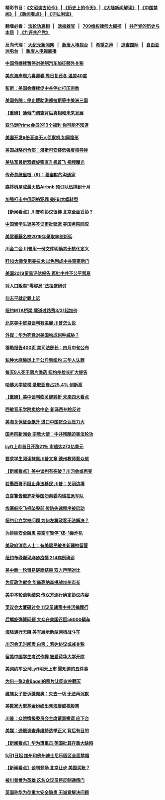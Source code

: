 #### 精彩节目：[《文昭谈古论今》](http://134.209.198.168/wenzhao) | [《历史上的今天》](http://134.209.198.168/today-in-history) | [《大陆新闻解读》](http://134.209.198.168/ntdtv-comedy) | [《中国禁闻》](http://134.209.198.168/ntdtv-news) | [《新闻看点》](http://134.209.198.168/news-insight) | [《子弘闲谈》](http://134.209.198.168/zihongxiantan/) 

  #### 翻墙必看： [法轮功真相](http://134.209.198.168:10000/videos/truth.html) &nbsp;&nbsp;|&nbsp;&nbsp; [活摘器官](http://134.209.198.168:10000/videos/res/Organs/) &nbsp;&nbsp;|&nbsp;&nbsp; [709维权律师大抓捕](http://134.209.198.168:10000/videos/709/) &nbsp;&nbsp;|&nbsp;&nbsp; [共产党的历史与本质](http://134.209.198.168:10000/videos/ccp.html) &nbsp;&nbsp;| [《九评共产党》](http://134.209.198.168:10000/videos/jiuping/) 

#### 反向代理： [大纪元新闻网](http://134.209.198.168:10080/) &nbsp;&nbsp;|&nbsp;&nbsp; [新唐人电视台](http://134.209.198.168:8000/) &nbsp;&nbsp;|&nbsp;&nbsp; [希望之声](http://134.209.198.168:8200/) &nbsp;&nbsp;|&nbsp;&nbsp; [追查国际](http://134.209.198.168:10010/) &nbsp;&nbsp;|&nbsp;&nbsp; [自由亚洲电台](http://134.209.198.168:9800/) &nbsp;&nbsp;|&nbsp;&nbsp; [新唐人电视直播](http://134.209.198.168/) 

#### [中国将继续暂停对美制汽车加征额外关税](../pages/nsc412/n11153472.md?t=03311837) 

#### [美东海岸周六喜迎春 周日复还冬 温差40度](../pages/nsc412/n11153370.md?t=03311837) 

#### [彭斯：美国会继续促中共停止打压宗教](../pages/nsc412/n11153230.md?t=03311837) 

#### [美国务院：停止援助洪都拉斯等中美洲三国](../pages/nsc412/n11152947.md?t=03311837) 

#### [【重磅】通俄门调查背后真相和未来发展](../pages/nsc412/n11149763.md?t=03311837) 

#### [亚马逊Prime会员的13个福利 你可能不知道](../pages/nsc412/n11110603.md?t=03311837) 

#### [美国开发6倍音速无人侦察机 如同隐形](../pages/nsc412/n11152824.md?t=03311837) 

#### [美国战略司令部：潜艇可安装低强度核导弹](../pages/nsc412/n11152538.md?t=03311837) 

#### [美陆军最新双螺旋桨直升机首飞 视频曝光](../pages/nsc412/n11142593.md?t=03311837) 

#### [传奇总统里根（9）：善幽默的沟通家](../pages/nsc412/n11151700.md?t=03311837) 

#### [森林树屋成最火热Airbnb 预订队伍排到十月](../pages/nsc412/n11151820.md?t=03311837) 

#### [加强打击中俄网络犯罪 美FBI大幅转型](../pages/nsc412/n11151611.md?t=03311837) 

#### [【新闻看点】川普称协议很棒 北京全面妥协？](../pages/nsc412/n11151468.md?t=03311837) 

#### [中国留学生返美签证审批延迟 美国务院回应](../pages/nsc412/n11151314.md?t=03311837) 

#### [美常春藤名校2019年录取率创新低](../pages/nsc412/n11151277.md?t=03311837) 

#### [川金二会 川普用一份文件明确其无核化定义](../pages/nsc412/n11151140.md?t=03311837) 

#### [歼10大量使用美技术 以色列成中共窃密后门](../pages/nsc412/n11143429.md?t=03311837) 

#### [美国2019贸易评估报告 再批中共不公平贸易](../pages/nsc412/n11150818.md?t=03311837) 

#### [对人口贩卖“零容忍”法拉盛研讨](../pages/nsc412/n11150877.md?t=03311837) 

#### [何志平就定罪上诉](../pages/nsc412/n11150869.md?t=03311837) 

#### [纽约MTA桥梁 隧道过路费3/31起加价](../pages/nsc412/n11150854.md?t=03311837) 

#### [北京美中贸易谈判有进展 川普怎么说](../pages/nsc412/n11150224.md?t=03311837) 

#### [外媒：华为究竟对美国构成何种威胁？](../pages/nsc412/n11149562.md?t=03311837) 

#### [穆勒报告400页 美司法部长：四月中旬公布](../pages/nsc412/n11150091.md?t=03311837) 

#### [私种大麻偷运上千公斤到纽约 三华人认罪](../pages/nsc412/n11148686.md?t=03311837) 

#### [每天9人死于鸦片类药 纽约州检长扩大提告](../pages/nsc412/n11148700.md?t=03311837) 

#### [哈佛大学放榜 录取亚裔占25.4% 创新高](../pages/nsc412/n11149841.md?t=03311837) 

#### [【重磅】美中谈判临关键转折 未来四大看点](../pages/nsc412/n11149718.md?t=03311837) 

#### [西敏音乐学院卖给中企 新泽西州检反对](../pages/nsc412/n11149680.md?t=03311837) 

#### [美海关保证金飙升 进口中国货企业压力大](../pages/nsc412/n11149090.md?t=03311837) 

#### [国务院新闻会 宗教大使：中共残酷迫害法轮功](../pages/nsc412/n11149870.md?t=03311837) 

#### [Lyft上市首日开涨21％ 市值达273亿美元](../pages/nsc412/n11149695.md?t=03311837) 

#### [要求学生阅读抹黑川普文章 德州教师惹众怒](../pages/nsc412/n11149736.md?t=03311837) 

#### [【新闻看点】美中谈判有突破？川习会或再变](../pages/nsc412/n11149469.md?t=03311837) 

#### [若墨西哥不阻止非法移民 川普：关闭边境](../pages/nsc412/n11149488.md?t=03311837) 

#### [白宫警告俄罗斯等国勿向委内瑞拉派军队](../pages/nsc412/n11149658.md?t=03311837) 

#### [埃塞航空飞机坠毁前 传防失速程序被启动](../pages/nsc412/n11149281.md?t=03311837) 

#### [纽约公立学校问题 为何左翼政客无法解决？](../pages/nsc412/n11148665.md?t=03311837) 

#### [为排除安全隐患 美空军暂停飞B-1轰炸机](../pages/nsc412/n11149312.md?t=03311837) 

#### [美政府消息人士：有美居民被关新疆拘留营](../pages/nsc412/n11149339.md?t=03311837) 

#### [纽约布碌崙现麻疹疫情 214病例确诊](../pages/nsc412/n11148696.md?t=03311837) 

#### [美中新一轮贸易磋商结束 双方声明对比](../pages/nsc412/n11149183.md?t=03311837) 

#### [为反政治献金 华裔高纳森挑战加州市长](../pages/nsc412/n11147254.md?t=03311837) 

#### [美中本轮谈判结束 传双方逐行确定协议内容](../pages/nsc412/n11148669.md?t=03311837) 

#### [英议会大厦研讨会 11议员谴责中共活摘罪行](../pages/nsc412/n11147307.md?t=03311837) 

#### [后螺旋弹簧问题 大众在美国召回56000辆车](../pages/nsc412/n11148541.md?t=03311837) 

#### [海陆通行无阻 美军展示新型两栖战斗车](../pages/nsc412/n11148536.md?t=03311837) 

#### [川习会无时间表 白宫：若达协议或减关税](../pages/nsc412/n11147333.md?t=03311837) 

#### [留美中国学生考试作弊 被爱荷华大学开除](../pages/nsc412/n11147726.md?t=03311837) 

#### [美网约车公司Lyft明天上市 需知道的五件事](../pages/nsc412/n11147465.md?t=03311837) 

#### [为何一张2盒Bagel的照片让网友吵翻天](../pages/nsc412/n11147104.md?t=03311837) 

#### [维族女子告诉蓬佩奥：失去一切 无法再沉默](../pages/nsc412/n11135743.md?t=03311837) 

#### [美数家大型基金纷纷出售海康威视股票](../pages/nsc412/n11147111.md?t=03311837) 

#### [川普：众院情报委员会主席蓄意撒谎 应下台](../pages/nsc412/n11146907.md?t=03311837) 

#### [美媒：通俄调查非维持选举正义 背后有目的](../pages/nsc412/n11147110.md?t=03311837) 

#### [【新闻看点】华为遭重击 英国批其存重大缺陷](../pages/nsc412/n11146848.md?t=03311837) 

#### [5月1日起 加州和佛州迪士尼乐园区全面禁烟](../pages/nsc412/n11147050.md?t=03311837) 

#### [【新闻看点】谈判登场 北京让步 美国买账？](../pages/nsc412/n11146749.md?t=03311837) 

#### [被川普誉为英雄 这名众议员将反制通俄门](../pages/nsc412/n11146995.md?t=03311837) 

#### [英国称华为存重大安全隐患 无诚意解决问题](../pages/nsc412/n11146736.md?t=03311837) 

